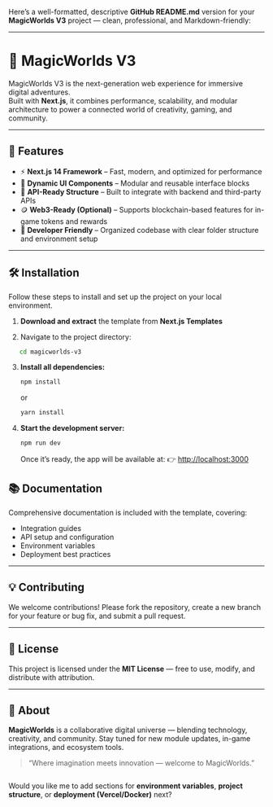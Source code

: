 Here’s a well-formatted, descriptive **GitHub README.md** version for your **MagicWorlds V3** project — clean, professional, and Markdown-friendly:

---


# 🌌 MagicWorlds V3

MagicWorlds V3 is the next-generation web experience for immersive digital adventures.  
Built with **Next.js**, it combines performance, scalability, and modular architecture to power a connected world of creativity, gaming, and community.

---

## 🚀 Features

- ⚡ **Next.js 14 Framework** – Fast, modern, and optimized for performance  
- 🎨 **Dynamic UI Components** – Modular and reusable interface blocks  
- 🔗 **API-Ready Structure** – Built to integrate with backend and third-party APIs  
- 🪙 **Web3-Ready (Optional)** – Supports blockchain-based features for in-game tokens and rewards  
- 🧩 **Developer Friendly** – Organized codebase with clear folder structure and environment setup  

---

## 🛠️ Installation

Follow these steps to install and set up the project on your local environment.

1. **Download and extract** the template from **Next.js Templates**

2. Navigate to the project directory:

```bash
   cd magicworlds-v3
````

3. **Install all dependencies:**

   ```bash
   npm install
   ```

   or

   ```bash
   yarn install
   ```

4. **Start the development server:**

   ```bash
   npm run dev
   ```

   Once it’s ready, the app will be available at:
   👉 [http://localhost:3000](http://localhost:3000)



## 📚 Documentation

Comprehensive documentation is included with the template, covering:

* Integration guides
* API setup and configuration
* Environment variables
* Deployment best practices

---

## 💡 Contributing

We welcome contributions!
Please fork the repository, create a new branch for your feature or bug fix, and submit a pull request.

---

## 🧠 License

This project is licensed under the **MIT License** — free to use, modify, and distribute with attribution.

---

## 🌠 About

**MagicWorlds** is a collaborative digital universe — blending technology, creativity, and community.
Stay tuned for new module updates, in-game integrations, and ecosystem tools.

> “Where imagination meets innovation — welcome to MagicWorlds.”

```
```
Would you like me to add sections for **environment variables**, **project structure**, or **deployment (Vercel/Docker)** next?
```
